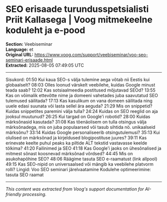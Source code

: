 # SEO erisaade turundusspetsialisti Priit Kallasega | Voog mitmekeelne koduleht ja e-pood

**Section:** Veebiseminar  
**Language:** et  
**Original URL:** https://www.voog.com/support/veebiseminar/voo-seo-seminari-erisaade.html  
**Extracted:** 2025-08-05 07:49:05 UTC

---

Sisukord:
01:50 Kui kaua SEO-s välja tulemine aega võtab nii Eestis kui globaalselt?
08:03 Olles loonud värskelt veebilehe, kuidas Google minust teada saab?
12:02 Kas sotsiaalmeedia postitused mõjutavad SEOd?
13:55 Kas on võimalik ettevõtte nime ja domeeni vahetades juba saavutatud SEO tulemused säilitada?
17:13 Kas kasulikum on vana domeen säilitada ning uuele edasi suunata või lasta sellel ära aeguda?
21:29 Mis on snippetid? Kuidas snippetites paremini välja tulla?
24:24 Kuidas on SEO reeglid on aja jooksul muutunud?
26:25 Kui targad on Google'i robotid?
28:00 Kuidas märksõnasid kasutada?
31:08 Kas tõenäolisem on tulla otsingus välja märksõnadega, mis on juba populaarsed või tasub sihtida nö. unikaalseid märksõnu?
33:14 Kuidas Google personaliseerib otsingutulemusi?
35:13 Kui olulised on märksõnad ja kirjeldused blogipostituse juures?
39:11 Kas erinevate keelte puhul peaks ka piltide ALT tekstid vastavasse keelde tõlkima?
41:20 Failinimed ja SEO
41:18 Kas Google'i jaoks on ühesõnalised ja mitmest sõnast koosnevad märksõnad võrdsed?
44:45 Mis on asukohapõhine SEO?
48:06 Räägime tasuta SEO e-raamatust (link allpool)
49:15 Kas SEO-nipid on universaalsed või mängib ka veebilehe platvorm rolli?
Lingid:
Voo SEO seminari järelvaatamine
Kodulehe optimeerimine: tasuta SEO raamat

---

*This content was extracted from Voog's support documentation for AI-friendly processing.*
